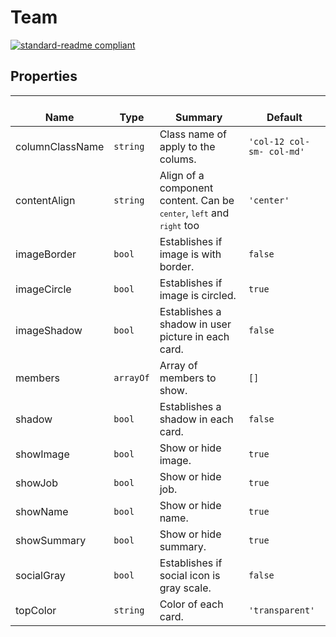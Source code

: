 # Team
  [![standard-readme compliant](https://img.shields.io/badge/standard--readme-OK-green.svg?style=flat-square)](https://github.com/RichardLitt/standard-readme)
  

  ## Properties
  | </br>Name | </br>Type | </br>Summary | </br>Default | 
| ---- | ---- | ---- | ---- |
| columnClassName | `string` | Class name of apply to the colums. | `'col-12 col-sm- col-md'` |
| contentAlign | `string` | Align of a component content. Can be <code>`center`</code>, <code>`left`</code> and <code>`right`</code> too | `'center'` |
| imageBorder | `bool` | Establishes if image is with border. | `false` |
| imageCircle | `bool` | Establishes if image is circled. | `true` |
| imageShadow | `bool` | Establishes a shadow in user picture in each card. | `false` |
| members | `arrayOf` | Array of members to show. | `[]` |
| shadow | `bool` | Establishes a shadow in each card. | `false` |
| showImage | `bool` | Show or hide image. | `true` |
| showJob | `bool` | Show or hide job. | `true` |
| showName | `bool` | Show or hide name. | `true` |
| showSummary | `bool` | Show or hide summary. | `true` |
| socialGray | `bool` | Establishes if social icon is gray scale. | `false` |
| topColor | `string` | Color of each card. | `'transparent'` |